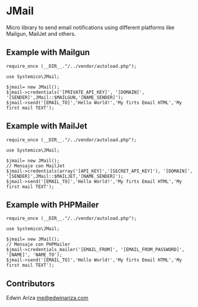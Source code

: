 # JMail
Micro library to send email notifications using different platforms like Mailgun, MailJet and others.

## Example with Mailgun
    require_once (__DIR__."/../vendor/autoload.php");

    use Systemico\JMail;

    $jmail= new JMail();
    $jmail->credentials('[PRIVATE_API_KEY]', '[DOMAIN]', '[SENDER]',JMail::$MAILGUN,'[NAME_SENDER]');
    $jmail->send('[EMAIL_TO]','Hello World!','My firts Email HTML','My first mail TEXT');

## Example with MailJet
    require_once (__DIR__."/../vendor/autoload.php");

    use Systemico\JMail;

    $jmail= new JMail();
    // Mensaje con MailJet
    $jmail->credentials(array('[API_KEY]','[SECRET_API_KEY]'), '[DOMAIN]', '[SENDER]',JMail::$MAILJET,'[NAME_SENDER]');
    $jmail->send('[EMAIL_TO]','Hello World!','My firts Email HTML','My first mail TEXT');

## Example with PHPMailer
    require_once (__DIR__."/../vendor/autoload.php");

    use Systemico\JMail;

    $jmail= new JMail();
    // Mensaje con PHPMailer
    $jmail->credentials_mailer('[EMAIL_FROM]', '[EMAIL_FROM_PASSWORD]', '[NAME]', 'NAME_TO');
    $jmail->send('[EMAIL_TO]','Hello World!','My firts Email HTML','My first mail TEXT');

## Contributors
Edwin Ariza <me@edwinariza.com>
